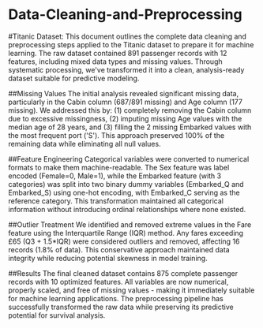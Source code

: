 # Data-Cleaning-and-Preprocessing

#Titanic Dataset:
This document outlines the complete data cleaning and preprocessing steps applied to the Titanic dataset to prepare it for machine learning. The raw dataset contained 891 passenger records with 12 features, including mixed data types and missing values. Through systematic processing, we've transformed it into a clean, analysis-ready dataset suitable for predictive modeling.

##Missing Values
The initial analysis revealed significant missing data, particularly in the Cabin column (687/891 missing) and Age column (177 missing). We addressed this by: (1) completely removing the Cabin column due to excessive missingness, (2) imputing missing Age values with the median age of 28 years, and (3) filling the 2 missing Embarked values with the most frequent port ('S'). This approach preserved 100% of the remaining data while eliminating all null values.

##Feature Engineering
Categorical variables were converted to numerical formats to make them machine-readable. The Sex feature was label encoded (Female=0, Male=1), while the Embarked feature (with 3 categories) was split into two binary dummy variables (Embarked_Q and Embarked_S) using one-hot encoding, with Embarked_C serving as the reference category. This transformation maintained all categorical information without introducing ordinal relationships where none existed.

##Outlier Treatment
We identified and removed extreme values in the Fare feature using the Interquartile Range (IQR) method. Any fares exceeding £65 (Q3 + 1.5*IQR) were considered outliers and removed, affecting 16 records (1.8% of data). This conservative approach maintained data integrity while reducing potential skewness in model training.

##Results
The final cleaned dataset contains 875 complete passenger records with 10 optimized features. All variables are now numerical, properly scaled, and free of missing values - making it immediately suitable for machine learning applications. The preprocessing pipeline has successfully transformed the raw data while preserving its predictive potential for survival analysis.
